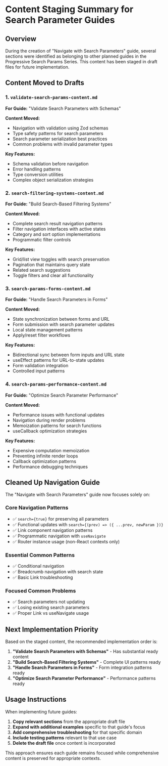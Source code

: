 # Content Staging Summary for Search Parameter Guides

## Overview

During the creation of "Navigate with Search Parameters" guide, several sections were identified as belonging to other planned guides in the Progressive Search Params Series. This content has been staged in draft files for future implementation.

## Content Moved to Drafts

### 1. `validate-search-params-content.md`
**For Guide:** "Validate Search Parameters with Schemas"

**Content Moved:**
- Navigation with validation using Zod schemas
- Type safety patterns for search parameters  
- Search parameter serialization best practices
- Common problems with invalid parameter types

**Key Features:**
- Schema validation before navigation
- Error handling patterns
- Type conversion utilities
- Complex object serialization strategies

### 2. `search-filtering-systems-content.md`
**For Guide:** "Build Search-Based Filtering Systems"

**Content Moved:**
- Complete search result navigation patterns
- Filter navigation interfaces with active states
- Category and sort option implementations
- Programmatic filter controls

**Key Features:**
- Grid/list view toggles with search preservation
- Pagination that maintains query state
- Related search suggestions
- Toggle filters and clear all functionality

### 3. `search-params-forms-content.md`
**For Guide:** "Handle Search Parameters in Forms"

**Content Moved:**
- State synchronization between forms and URL
- Form submission with search parameter updates
- Local state management patterns
- Apply/reset filter workflows

**Key Features:**
- Bidirectional sync between form inputs and URL state
- useEffect patterns for URL-to-state updates
- Form validation integration
- Controlled input patterns

### 4. `search-params-performance-content.md`
**For Guide:** "Optimize Search Parameter Performance"

**Content Moved:**
- Performance issues with functional updates
- Navigation during render problems
- Memoization patterns for search functions
- useCallback optimization strategies

**Key Features:**
- Expensive computation memoization
- Preventing infinite render loops
- Callback optimization patterns
- Performance debugging techniques

## Cleaned Up Navigation Guide

The "Navigate with Search Parameters" guide now focuses solely on:

### Core Navigation Patterns
- ✅ `search={true}` for preserving all parameters
- ✅ Functional updates with `search={(prev) => ({ ...prev, newParam })}`
- ✅ Link component navigation patterns
- ✅ Programmatic navigation with `useNavigate`
- ✅ Router instance usage (non-React contexts only)

### Essential Common Patterns
- ✅ Conditional navigation
- ✅ Breadcrumb navigation with search state
- ✅ Basic Link troubleshooting

### Focused Common Problems
- ✅ Search parameters not updating
- ✅ Losing existing search parameters
- ✅ Proper Link vs useNavigate usage

## Next Implementation Priority

Based on the staged content, the recommended implementation order is:

1. **"Validate Search Parameters with Schemas"** - Has substantial ready content
2. **"Build Search-Based Filtering Systems"** - Complete UI patterns ready
3. **"Handle Search Parameters in Forms"** - Form integration patterns ready
4. **"Optimize Search Parameter Performance"** - Performance patterns ready

## Usage Instructions

When implementing future guides:

1. **Copy relevant sections** from the appropriate draft file
2. **Expand with additional examples** specific to that guide's focus
3. **Add comprehensive troubleshooting** for that specific domain
4. **Include testing patterns** relevant to that use case
5. **Delete the draft file** once content is incorporated

This approach ensures each guide remains focused while comprehensive content is preserved for appropriate contexts.